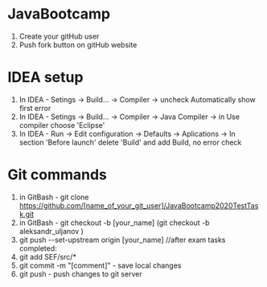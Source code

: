 # JavaBootcamp
1) Create your gitHub user
2) Push fork button on gitHub website

# IDEA setup
1) In IDEA - Setings -> Build... -> Compiler -> uncheck Automatically show first error
2) In IDEA - Setings -> Build... -> Compiler -> Java Compiler -> in Use compiler choose 'Eclipse'
3) In IDEA - Run -> Edit configuration -> Defaults -> Aplications -> In section 'Before launch' delete 'Build' and add Build, no error check 

# Git commands
1) in GitBash - git clone https://github.com/[name_of_your_git_user]/JavaBootcamp2020TestTask.git
1) in GitBash - git checkout -b [your_name]  (git checkout -b aleksandr_uljanov )
2) git push --set-upstream origin [your_name]
//after exam tasks completed:
4) git add SEF/src/*
5) git commit -m "[comment]"  - save local changes 
6) git push - push changes to git server

